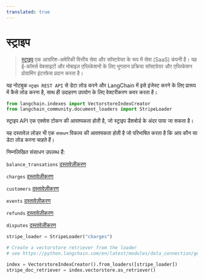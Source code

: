 ```yaml
---
translated: true
---
```


# स्ट्राइप

>[स्ट्राइप](https://stripe.com/en-ca) एक आयरिश-अमेरिकी वित्तीय सेवा और सॉफ्टवेयर के रूप में सेवा (SaaS) कंपनी है। यह ई-कॉमर्स वेबसाइटों और मोबाइल एप्लिकेशनों के लिए भुगतान प्रक्रिया सॉफ्टवेयर और एप्लिकेशन प्रोग्रामिंग इंटरफेस प्रदान करता है।

यह नोटबुक `स्ट्राइप REST API` से डेटा लोड करने और LangChain में इसे इंजेस्ट करने के लिए प्रारूप में कैसे लोड करना है, साथ ही उदाहरण उपयोग के लिए वेक्टरीकरण कवर करता है।

```python
from langchain.indexes import VectorstoreIndexCreator
from langchain_community.document_loaders import StripeLoader
```

स्ट्राइप API एक एक्सेस टोकन की आवश्यकता होती है, जो स्ट्राइप डैशबोर्ड के अंदर पाया जा सकता है।

यह दस्तावेज़ लोडर भी एक `संसाधन` विकल्प की आवश्यकता होती है जो परिभाषित करता है कि आप कौन सा डेटा लोड करना चाहते हैं।

निम्नलिखित संसाधन उपलब्ध हैं:

`balance_transations` [दस्तावेज़ीकरण](https://stripe.com/docs/api/balance_transactions/list)

`charges` [दस्तावेज़ीकरण](https://stripe.com/docs/api/charges/list)

`customers` [दस्तावेज़ीकरण](https://stripe.com/docs/api/customers/list)

`events` [दस्तावेज़ीकरण](https://stripe.com/docs/api/events/list)

`refunds` [दस्तावेज़ीकरण](https://stripe.com/docs/api/refunds/list)

`disputes` [दस्तावेज़ीकरण](https://stripe.com/docs/api/disputes/list)

```python
stripe_loader = StripeLoader("charges")
```

```python
# Create a vectorstore retriever from the loader
# see https://python.langchain.com/en/latest/modules/data_connection/getting_started.html for more details

index = VectorstoreIndexCreator().from_loaders([stripe_loader])
stripe_doc_retriever = index.vectorstore.as_retriever()
```
